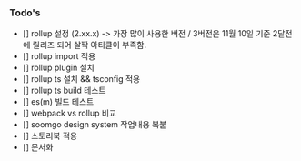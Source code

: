 ### Todo's
- [] rollup 설정 (2.xx.x) -> 가장 많이 사용한 버전 / 3버전은 11월 10일 기준 2달전에 릴리즈 되어 살짝 아티클이 부족함.
- [] rollup import 적용
- [] rollup plugin 설치
- [] rollup ts 설치 && tsconfig 적용
- [] rollup ts build 테스트
- [] es(m) 빌드 테스트
- [] webpack vs rollup 비교
- [] soomgo design system 작업내용 복붙
- [] 스토리북 적용
- [] 문서화
